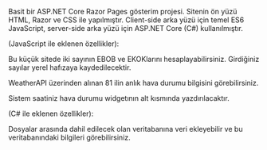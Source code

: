 Basit bir ASP.NET Core Razor Pages gösterim projesi. Sitenin ön yüzü HTML, Razor ve CSS ile yapılmıştır. Client-side arka yüzü için temel ES6 JavaScript, server-side arka yüzü için ASP.NET Core (C#) kullanılmıştır.

(JavaScript ile eklenen özellikler):

Bu küçük sitede iki sayının EBOB ve EKOKlarını hesaplayabilirsiniz. Girdiğiniz sayılar yerel hafızaya kaydedilecektir.

WeatherAPI üzerinden alınan 81 ilin anlık hava durumu bilgisini görebilirsiniz.

Sistem saatiniz hava durumu widgetının alt kısmında yazdırılacaktır.


(C# ile eklenen özellikler):

Dosyalar arasında dahil edilecek olan veritabanına veri ekleyebilir ve bu veritabanındaki bilgileri görebilirsiniz.

